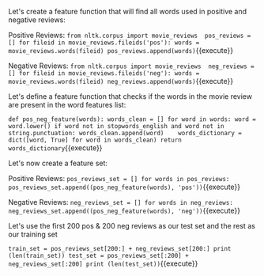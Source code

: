 

Let's create a feature function that will find all words used in positive and negative reviews:

Positive Reviews:
`from nltk.corpus import movie_reviews 
pos_reviews = []
for fileid in movie_reviews.fileids('pos'):
    words = movie_reviews.words(fileid)
    pos_reviews.append(words)`{{execute}}

Negative Reviews:
`from nltk.corpus import movie_reviews 
neg_reviews = []
for fileid in movie_reviews.fileids('neg'):
    words = movie_reviews.words(fileid)
    neg_reviews.append(words)`{{execute}}

Let's define a feature function that checks if the words in the movie review are present in
the word features list:

`def pos_neg_feature(words):
    words_clean = []
    for word in words:
        word = word.lower()
        if word not in stopwords_english and word not in string.punctuation:
            words_clean.append(word)   
    words_dictionary = dict([word, True] for word in words_clean)
    return words_dictionary`{{execute}}
    
Let's now create a feature set:

Positive Reviews:
`pos_reviews_set = []
for words in pos_reviews:
    pos_reviews_set.append((pos_neg_feature(words), 'pos'))`{{execute}}

Negative Reviews:
`neg_reviews_set = []
for words in neg_reviews:
    neg_reviews_set.append((pos_neg_feature(words), 'neg'))`{{execute}}

Let's use the first 200 pos & 200 neg reviews as our test set and the rest as our training set

`train_set = pos_reviews_set[200:] + neg_reviews_set[200:]
print (len(train_set))
test_set = pos_reviews_set[:200] + neg_reviews_set[:200]
print (len(test_set))`{{execute}}
